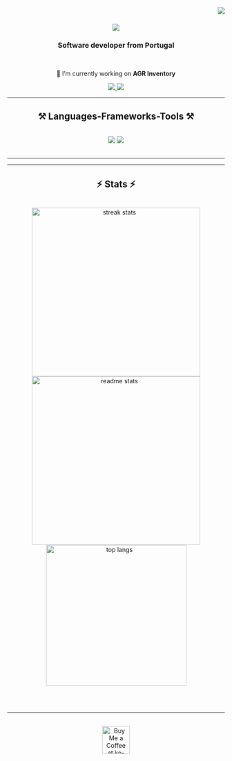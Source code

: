 <img align="right" src="https://visitor-badge.laobi.icu/badge?page_id=franciscogoncalvesAGR.franciscogoncalvesAGR" />

<h1 align="center">
    <img src="https://readme-typing-svg.herokuapp.com/?font=Righteous&size=35&center=true&vCenter=true&width=500&height=70&duration=4000&lines=Hi+There!+👋;+I'm+Francisco+Gonçalves!;" />
</h1>

<h3 align="center">Software developer from Portugal</h3>

<br/>

<div align="center">
 
 🔭 I’m currently working on **AGR Inventory**


 </div>
 
<div align="center"> 
  <a href="mailto:goncalvesfrancisco81@gmail.com">
    <img src="https://img.shields.io/badge/Gmail-333333?style=for-the-badge&logo=gmail&logoColor=red" />
  </a>
  <a href="https://www.linkedin.com/in/francisco-gon%C3%A7alves-5554781b7/" target="_blank">
    <img src="https://img.shields.io/badge/LinkedIn-0077B5?style=for-the-badge&logo=linkedin&logoColor=white" target="_blank" />
  </a>
</div>

 <hr/>
 
<h2 align="center">⚒️ Languages-Frameworks-Tools ⚒️</h2>
<br/>
<div align="center">
    <img src="https://skillicons.dev/icons?i=react,bootstrap,html,css,vscode,github,figma,git" />
    <img src="https://skillicons.dev/icons?i=nodejs,python,javascript,typescript,mongodb,c,java,mysql" /><br>
</div>

<br/>
<hr/>

<hr/>

<h2 align="center">⚡ Stats ⚡</h2>
<br>
<div align=center>
  <img width=390 src="https://github-readme-streak-stats-franciscogoncalvesAGR.vercel.app/?user=franciscogoncalvesAGR&count_private=true&theme=react&border_radius=10" alt="streak stats"/>
  <img width=390 src="https://github-readme-stats-franciscogoncalvesAGR.vercel.app/api?username=FranciscogoncalvesAGR&count_private=true&show_icons=true&theme=react&rank_icon=github&border_radius=10" alt="readme stats" />
  <br/>
  <img width=325 align="center" src="https://github-readme-stats-franciscogoncalvesAGR.vercel.app/api/top-langs/?username=franciscogoncalvesAGR&hide=HTML&langs_count=8&layout=compact&theme=react&border_radius=10&size_weight=0.5&count_weight=0.5&exclude_repo=github-readme-stats" alt="top langs" />
</div>

<br/><br/>

<hr/>

<br/>

<div align="center">
<a href='https://ko-fi.com/V7V4RAK9C' target='_blank'><img height='64' style='border:0px;height:64px;' src='https://storage.ko-fi.com/cdn/kofi1.png?v=3' border='0' alt='Buy Me a Coffee at ko-fi.com' /></a>
</div>

<br/>
